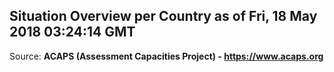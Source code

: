 ## Situation Overview per Country as of Fri, 18 May 2018 03:24:14 GMT

Source: **ACAPS (Assessment Capacities Project) - https://www.acaps.org**